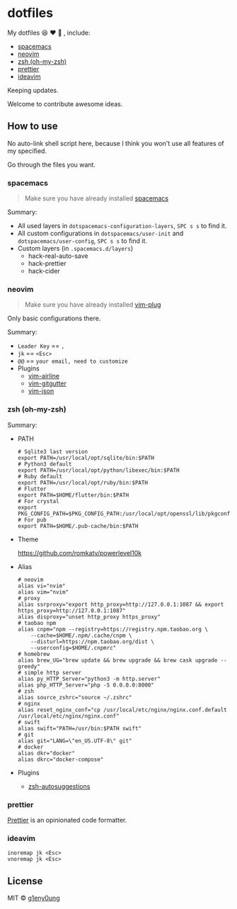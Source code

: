 # dotfiles

My dotfiles :satisfied: :heart: :see_no_evil: , include:

- [spacemacs](#spacemacs)
- [neovim](#neovim)
- [zsh (oh-my-zsh)](#zsh-oh-my-zsh)
- [prettier](#prettier)
- [ideavim](#ideavim)

Keeping updates.

Welcome to contribute awesome ideas.

## How to use

No auto-link shell script here, because I think you won't use all features of my specified.

Go through the files you want.

### spacemacs

> Make sure you have already installed [spacemacs](http://spacemacs.org/)

Summary:

- All used layers in `dotspacemacs-configuration-layers`, `SPC s s` to find it.
- All custom configurations in `dotspacemacs/user-init` and `dotspacemacs/user-config`, `SPC s s` to find it.
- Custom layers (in `.spacemacs.d/layers`)
  - hack-real-auto-save
  - hack-prettier
  - hack-cider

### neovim

> Make sure you have already installed [vim-plug](https://github.com/junegunn/vim-plug)

Only basic configurations there.

Summary:

- `Leader Key` == `,`
- `jk` == `<Esc>`
- `@@` == `your email, need to customize`
- Plugins
  - [vim-airline](https://github.com/vim-airline/vim-airline)
  - [vim-gitgutter](https://github.com/airblade/vim-gitgutter)
  - [vim-json](https://github.com/elzr/vim-json)

### zsh (oh-my-zsh)

Summary:

- PATH

  ```shell
  # Sqlite3 last version
  export PATH=/usr/local/opt/sqlite/bin:$PATH
  # Python3 default
  export PATH=/usr/local/opt/python/libexec/bin:$PATH
  # Ruby default
  export PATH=/usr/local/opt/ruby/bin:$PATH
  # Flutter
  export PATH=$HOME/flutter/bin:$PATH
  # For crystal
  export PKG_CONFIG_PATH=$PKG_CONFIG_PATH:/usr/local/opt/openssl/lib/pkgconfig
  # For pub
  export PATH=$HOME/.pub-cache/bin:$PATH
  ```

- Theme

  <https://github.com/romkatv/powerlevel10k>

- Alias

  ```shell
  # neovim
  alias vi="nvim"
  alias vim="nvim"
  # proxy
  alias ssrproxy="export http_proxy=http://127.0.0.1:1087 && export https_proxy=http://127.0.0.1:1087"
  alias disproxy="unset http_proxy https_proxy"
  # taobao npm
  alias cnpm="npm --registry=https://registry.npm.taobao.org \
      --cache=$HOME/.npm/.cache/cnpm \
      --disturl=https://npm.taobao.org/dist \
      --userconfig=$HOME/.cnpmrc"
  # homebrew
  alias brew_UG="brew update && brew upgrade && brew cask upgrade --greedy"
  # simple http server
  alias py_HTTP_Server="python3 -m http.server"
  alias php_HTTP_Server="php -S 0.0.0.0:8000"
  # zsh
  alias source_zshrc="source ~/.zshrc"
  # nginx
  alias reset_nginx_conf="cp /usr/local/etc/nginx/nginx.conf.default /usr/local/etc/nginx/nginx.conf"
  # swift
  alias swift="PATH=/usr/bin:$PATH swift"
  # git
  alias git="LANG=\"en_US.UTF-8\" git"
  # docker
  alias dkr="docker"
  alias dkrc="docker-compose"
  ```

- Plugins

  - [zsh-autosuggestions](https://github.com/zsh-users/zsh-autosuggestions)

### prettier

[Prettier](https://prettier.io/) is an opinionated code formatter.

### ideavim

```vimrc
inoremap jk <Esc>
vnoremap jk <Esc>
```

## License

MIT &copy; [g1eny0ung](https://github.com/g1eny0ung)
